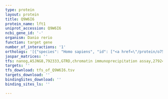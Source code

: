 ```yaml
---
type: protein
layout: protein
title: Q9W6I6
protein_name: lft1
uniprot_accession: Q9W6I6
ncbi_gene_id: '-'
organism: Danio rerio
function: target gene
number_of_interactions: '1'
orthologs: '[{"species": "Homo sapiens", "id": ["<a href=\"/protein/o75610\">O75610</a>", "<a href=\"/protein/o00292\">O00292</a>"]}, {"species": "Mus musculus", "id": ["<a href=\"/protein/p57785\">P57785</a>", "<a href=\"/protein/q64280\">Q64280</a>"]}, {"species": "Rattus norvegicus", "id": ["<a href=\"/protein/a0a0g2jzn0\">A0A0G2JZN0</a>", "<a href=\"/protein/d4a670\">D4A670</a>"]}]'
jaspar_matrices: ''
tfs: nanog,A5JNG8,792333,GTRD,chromatin immunoprecipitation assay,27924024%5Buid%5D,No
targets: ''
tfs_download: tfs_of_Q9W6I6.tsv
targets_download: ''
bindingSites_download: ''
binding_sites_ls: ''

---
```

